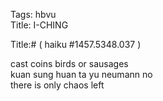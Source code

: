 Tags: hbvu  
Title: I-CHING  
  
Title:# ( haiku #1457.5348.037 )  
  
cast coins birds or sausages  
kuan sung huan ta yu neumann no  
there is only chaos left  
